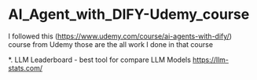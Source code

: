 # AI_Agent_with_DIFY-Udemy_course
I followed this (https://www.udemy.com/course/ai-agents-with-dify/) course from Udemy those are the all work I done in that course

*. LLM Leaderboard - best tool for compare LLM Models
   https://llm-stats.com/

